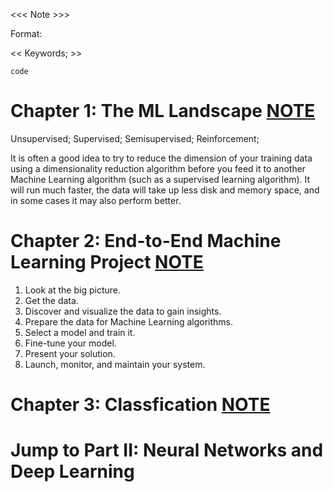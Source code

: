 <<< Note >>>

Format:

<< Keywords; >>

`code`

# Chapter 1: The ML Landscape [NOTE](ch1/note.md)

Unsupervised; Supervised; Semisupervised; Reinforcement; 

It is often a good idea to try to reduce the dimension of your training data using a dimensionality reduction algorithm before you feed it to another Machine Learning algorithm (such as a supervised learning algorithm). It will run much faster, the data will take up less disk and memory space, and in some cases it may also perform better.

# Chapter 2: End-to-End Machine Learning Project [NOTE](ch2/note.md)

1. Look at the big picture.
2. Get the data.
3. Discover and visualize the data to gain insights.
4. Prepare the data for Machine Learning algorithms.
5. Select a model and train it.
6. Fine-tune your model.
7. Present your solution.
8. Launch, monitor, and maintain your system.

# Chapter 3: Classfication [NOTE](ch3/note.md)

# Jump to Part II: Neural Networks and Deep Learning